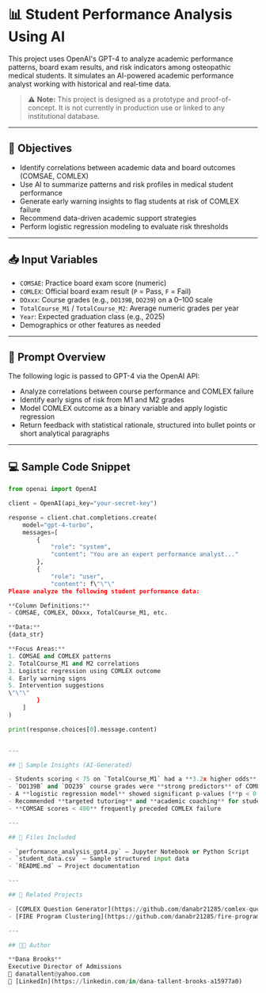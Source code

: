# 📊 Student Performance Analysis Using AI

This project uses OpenAI's GPT-4 to analyze academic performance patterns, board exam results, and risk indicators among osteopathic medical students. It simulates an AI-powered academic performance analyst working with historical and real-time data.

> ⚠️ **Note:** This project is designed as a prototype and proof-of-concept. It is not currently in production use or linked to any institutional database.

---

## 🎯 Objectives

- Identify correlations between academic data and board outcomes (COMSAE, COMLEX)
- Use AI to summarize patterns and risk profiles in medical student performance
- Generate early warning insights to flag students at risk of COMLEX failure
- Recommend data-driven academic support strategies
- Perform logistic regression modeling to evaluate risk thresholds

---

## 📥 Input Variables

- `COMSAE`: Practice board exam score (numeric)  
- `COMLEX`: Official board exam result (`P` = Pass, `F` = Fail)  
- `DOxxx`: Course grades (e.g., `DO139B`, `DO239`) on a 0–100 scale  
- `TotalCourse_M1` / `TotalCourse_M2`: Average numeric grades per year  
- `Year`: Expected graduation class (e.g., 2025)  
- Demographics or other features as needed  

---

## 🤖 Prompt Overview

The following logic is passed to GPT-4 via the OpenAI API:

- Analyze correlations between course performance and COMLEX failure  
- Identify early signs of risk from M1 and M2 grades  
- Model COMLEX outcome as a binary variable and apply logistic regression  
- Return feedback with statistical rationale, structured into bullet points or short analytical paragraphs  

---

## 💻 Sample Code Snippet

```python
from openai import OpenAI

client = OpenAI(api_key="your-secret-key")

response = client.chat.completions.create(
    model="gpt-4-turbo",
    messages=[
        {
            "role": "system",
            "content": "You are an expert performance analyst..."
        },
        {
            "role": "user",
            "content": f\"\"\"
Please analyze the following student performance data:

**Column Definitions:**
- COMSAE, COMLEX, DOxxx, TotalCourse_M1, etc.

**Data:**
{data_str}

**Focus Areas:**
1. COMSAE and COMLEX patterns
2. TotalCourse_M1 and M2 correlations
3. Logistic regression using COMLEX outcome
4. Early warning signs
5. Intervention suggestions
\"\"\"
        }
    ]
)

print(response.choices[0].message.content)


---

## 📌 Sample Insights (AI-Generated)

- Students scoring < 75 on `TotalCourse_M1` had a **3.2x higher odds** of COMLEX failure  
- `DO139B` and `DO239` course grades were **strong predictors** of COMLEX outcomes  
- A **logistic regression model** showed significant p-values (**p < 0.01**) for `TotalCourse_M1`  
- Recommended **targeted tutoring** and **academic coaching** for students scoring < 72  
- **COMSAE scores < 400** frequently preceded COMLEX failure  

---

## 📂 Files Included

- `performance_analysis_gpt4.py` – Jupyter Notebook or Python Script  
- `student_data.csv` – Sample structured input data  
- `README.md` – Project documentation  

---

## 🔗 Related Projects

- [COMLEX Question Generator](https://github.com/danabr21285/comlex-question-generator)  
- [FIRE Program Clustering](https://github.com/danabr21285/fire-program-clustering)  

---

## 👩‍🏫 Author

**Dana Brooks**  
Executive Director of Admissions  
📧 danatallent@yahoo.com  
🔗 [LinkedIn](https://linkedin.com/in/dana-tallent-brooks-a15977a0)
